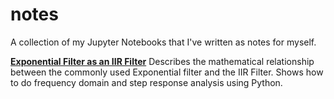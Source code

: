 # notes
A collection of my Jupyter Notebooks that I've written as notes for myself.

[**Exponential Filter as an IIR Filter**](https://github.com/aerdos/notes/blob/master/Exponential%20Filter%20as%20an%20IIR%20Filter.ipynb) Describes the mathematical relationship between the commonly used Exponential filter and the IIR Filter. Shows how to do frequency domain and step response analysis using Python.
